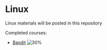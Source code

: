 # Linux
Linux materials will be posted in this repository

Completed courses: 
* [Bandit](https://overthewire.org/wargames/bandit/) ![30%](https://progress-bar.dev/50)
